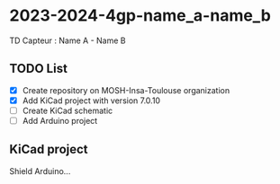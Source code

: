 # 2023-2024-4gp-name_a-name_b

TD Capteur : Name A - Name B

## TODO List

- [x] Create repository on MOSH-Insa-Toulouse organization
- [x] Add KiCad project with version 7.0.10
- [ ] Create KiCad schematic
- [ ] Add Arduino project

## KiCad project

Shield Arduino...

